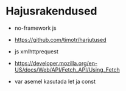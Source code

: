 # Hajusrakendused

- no-framework js
- https://github.com/timotr/harjutused
  
- js xmlhttprequest
- https://developer.mozilla.org/en-US/docs/Web/API/Fetch_API/Using_Fetch

- var asemel kasutada let ja const
